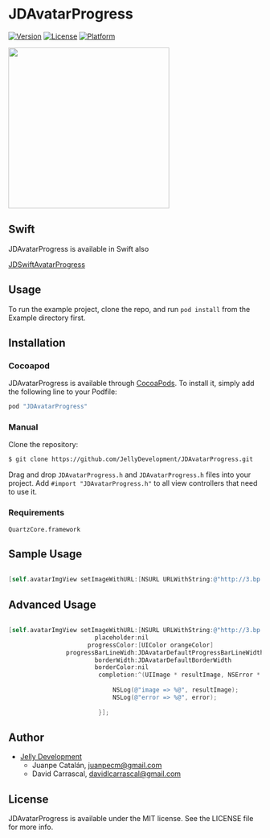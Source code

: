 # JDAvatarProgress

[![Version](https://img.shields.io/cocoapods/v/JDAvatarProgress.svg?style=flat)](http://cocoapods.org/pods/JDAvatarProgress)
[![License](https://img.shields.io/cocoapods/l/JDAvatarProgress.svg?style=flat)](http://cocoapods.org/pods/JDAvatarProgress)
[![Platform](https://img.shields.io/cocoapods/p/JDAvatarProgress.svg?style=flat)](http://cocoapods.org/pods/JDAvatarProgress)

<img src="JDAvatarProgressDemo.gif" width=320>

## Swift

JDAvatarProgress is available in Swift also

[JDSwiftAvatarProgress](https://github.com/JellyDevelopment/JDSwiftAvatarProgress)

## Usage

To run the example project, clone the repo, and run `pod install` from the Example directory first.

## Installation

### Cocoapod

JDAvatarProgress is available through [CocoaPods](http://cocoapods.org). To install
it, simply add the following line to your Podfile:

```ruby
pod "JDAvatarProgress"
```

### Manual

Clone the repository:

```bash
$ git clone https://github.com/JellyDevelopment/JDAvatarProgress.git
```

Drag and drop `JDAvatarProgress.h` and `JDAvatarProgress.h` files into your project. Add `#import "JDAvatarProgress.h"` to all view controllers that need to use it.

### Requirements
`QuartzCore.framework`

## Sample Usage

```objective-c

[self.avatarImgView setImageWithURL:[NSURL URLWithString:@"http://3.bp.blogspot.com/-k-0O0FocJ2I/TyWbextRGlI/AAAAAAAACqo/GuPx0RH7PcY/s1600/Fondo+Pantalla.jpg"];
```

## Advanced Usage

```objective-c

[self.avatarImgView setImageWithURL:[NSURL URLWithString:@"http://3.bp.blogspot.com/-k-0O0FocJ2I/TyWbextRGlI/AAAAAAAACqo/GuPx0RH7PcY/s1600/Fondo+Pantalla.jpg"]
                        placeholder:nil
                      progressColor:[UIColor orangeColor]
                progressBarLineWidh:JDAvatarDefaultProgressBarLineWidth
                        borderWidth:JDAvatarDefaultBorderWidth
                        borderColor:nil
                         completion:^(UIImage * resultImage, NSError * error){
                             
                             NSLog(@"image => %@", resultImage);
                             NSLog(@"error => %@", error);
                             
                         }];
```

## Author

* [Jelly Development](https://github.com/JellyDevelopment)
 	* Juanpe Catalán, juanpecm@gmail.com
	* David Carrascal, davidlcarrascal@gmail.com

## License

JDAvatarProgress is available under the MIT license. See the LICENSE file for more info.
